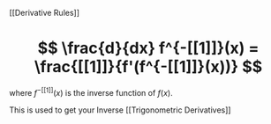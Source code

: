 [[Derivative Rules]]


# $$ \frac{d}{dx} f^{-[[1]]}(x) = \frac{[[1]]}{f'(f^{-[[1]]}(x))} $$

where $f^{-[[1]]}(x)$ is the inverse function of $f(x)$. 

This is used to get your Inverse [[Trigonometric Derivatives]]